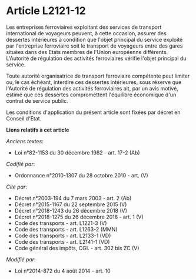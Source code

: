 # Article L2121-12

Les entreprises ferroviaires exploitant des services de transport international de voyageurs peuvent, à cette occasion,
assurer des dessertes intérieures à condition que l'objet principal du service exploité par l'entreprise ferroviaire soit le
transport de voyageurs entre des gares situées dans des Etats membres de l'Union européenne différents. L'Autorité de
régulation des activités ferroviaires vérifie l'objet principal du service.

Toute autorité organisatrice de transport ferroviaire compétente peut limiter ou, le cas échéant, interdire ces dessertes
intérieures, sous réserve que l'Autorité de régulation des activités ferroviaires ait, par un avis motivé, estimé que ces
dessertes compromettent l'équilibre économique d'un contrat de service public.

Les conditions d'application du présent article sont fixées par décret en Conseil d'Etat.

**Liens relatifs à cet article**

_Anciens textes_:

  - Loi n°82-1153 du 30 décembre 1982 - art. 17-2 (Ab)

_Codifié par_:

  - Ordonnance n°2010-1307 du 28 octobre 2010 - art. (V)

_Cité par_:

  - Décret n°2003-194 du 7 mars 2003 - art. 2 (Ab)
  - Décret n°2015-1167 du 22 septembre 2015 (V)
  - Décret n°2018-1243 du 26 décembre 2018 (V)
  - Décret n°2018-1275 du 26 décembre 2018 - art. 1 (V)
  - Code des transports - art. L1221-3 (V)
  - Code des transports - art. L1263-2 (MMN)
  - Code des transports - art. L2133-1 (VD)
  - Code des transports - art. L2141-1 (VD)
  - Code général des impôts, CGI. - art. 302 bis ZC (V)

_Modifié par_:

  - Loi n°2014-872 du 4 août 2014 - art. 10
